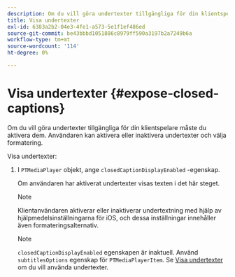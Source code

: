 ```yaml
---
description: Om du vill göra undertexter tillgängliga för din klientspelare måste du aktivera dem. Användaren kan aktivera eller inaktivera undertexter och välja formatering.
title: Visa undertexter
exl-id: 6383a2b2-04e3-4fe1-a573-5e1f1ef486ed
source-git-commit: be43bbbd1051886c8979ff590a3197b2a7249b6a
workflow-type: tm+mt
source-wordcount: '114'
ht-degree: 0%

---
```


# Visa undertexter {#expose-closed-captions}

Om du vill göra undertexter tillgängliga för din klientspelare måste du aktivera dem. Användaren kan aktivera eller inaktivera undertexter och välja formatering.

Visa undertexter:

1. I `PTMediaPlayer` objekt, ange `closedCaptionDisplayEnabled` -egenskap.

   Om användaren har aktiverat undertexter visas texten i det här steget.

   >[!NOTE]
   >
   >Klientanvändaren aktiverar eller inaktiverar undertextning med hjälp av hjälpmedelsinställningarna för iOS, och dessa inställningar innehåller även formateringsalternativ.

   >[!NOTE]
   >
   >`closedCaptionDisplayEnabled` egenskapen är inaktuell. Använd `subtitlesOptions` egenskap för `PTMediaPlayerItem`. Se [Visa undertexter](../../../tvsdk-3x-ios-prog/c-ios-closed-captioning-and-subtitles-ios/c-ios-closed-captioning-and-subtitles-reqts-ios/t-ios-subtitles-exposing-ios.md) om du vill använda undertexter.

